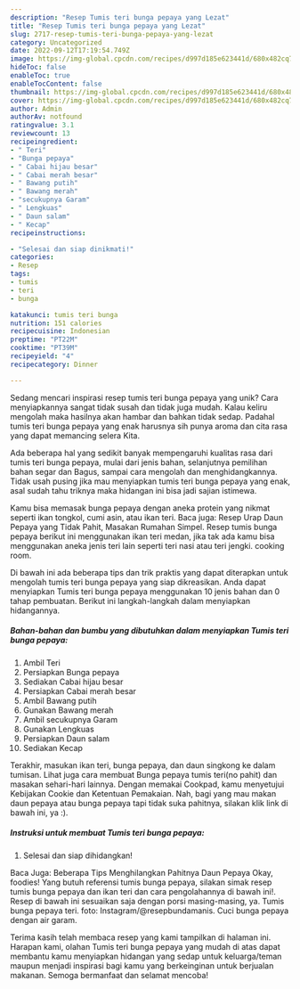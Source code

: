 ```yaml
---
description: "Resep Tumis teri bunga pepaya yang Lezat"
title: "Resep Tumis teri bunga pepaya yang Lezat"
slug: 2717-resep-tumis-teri-bunga-pepaya-yang-lezat
category: Uncategorized
date: 2022-09-12T17:19:54.749Z
image: https://img-global.cpcdn.com/recipes/d997d185e623441d/680x482cq70/tumis-teri-bunga-pepaya-foto-resep-utama.jpg
hideToc: false
enableToc: true
enableTocContent: false
thumbnail: https://img-global.cpcdn.com/recipes/d997d185e623441d/680x482cq70/tumis-teri-bunga-pepaya-foto-resep-utama.jpg
cover: https://img-global.cpcdn.com/recipes/d997d185e623441d/680x482cq70/tumis-teri-bunga-pepaya-foto-resep-utama.jpg
author: Admin
authorAv: notfound
ratingvalue: 3.1
reviewcount: 13
recipeingredient:
- " Teri"
- "Bunga pepaya"
- " Cabai hijau besar"
- " Cabai merah besar"
- " Bawang putih"
- " Bawang merah"
- "secukupnya Garam"
- " Lengkuas"
- " Daun salam"
- " Kecap"
recipeinstructions:

- "Selesai dan siap dinikmati!"
categories:
- Resep
tags:
- tumis
- teri
- bunga

katakunci: tumis teri bunga 
nutrition: 151 calories
recipecuisine: Indonesian
preptime: "PT22M"
cooktime: "PT39M"
recipeyield: "4"
recipecategory: Dinner

---
```





Sedang mencari inspirasi resep tumis teri bunga pepaya yang unik? Cara menyiapkannya sangat tidak susah dan tidak juga mudah. Kalau keliru mengolah maka hasilnya akan hambar dan bahkan tidak sedap. Padahal tumis teri bunga pepaya yang enak harusnya sih punya aroma dan cita rasa yang dapat memancing selera Kita.





Ada beberapa hal yang sedikit banyak mempengaruhi kualitas rasa dari tumis teri bunga pepaya, mulai dari jenis bahan, selanjutnya pemilihan bahan segar dan Bagus, sampai cara mengolah dan menghidangkannya. Tidak usah pusing jika mau menyiapkan tumis teri bunga pepaya yang enak,      asal sudah tahu triknya maka hidangan ini bisa jadi sajian istimewa.














Kamu bisa memasak bunga pepaya dengan aneka protein yang nikmat seperti ikan tongkol, cumi asin, atau ikan teri. Baca juga: Resep Urap Daun Pepaya yang Tidak Pahit, Masakan Rumahan Simpel. Resep tumis bunga pepaya berikut ini menggunakan ikan teri medan, jika tak ada kamu bisa menggunakan aneka jenis teri lain seperti teri nasi atau teri jengki. cooking room.






Di bawah ini ada beberapa tips dan trik praktis yang dapat diterapkan untuk mengolah tumis teri bunga pepaya yang siap dikreasikan. Anda dapat menyiapkan Tumis teri bunga pepaya menggunakan 10 jenis bahan dan 0 tahap pembuatan. Berikut ini langkah-langkah dalam menyiapkan hidangannya.

<!--inarticleads1-->

##### Bahan-bahan dan bumbu yang dibutuhkan dalam menyiapkan Tumis teri bunga pepaya:

1. Ambil  Teri
1. Persiapkan Bunga pepaya
1. Sediakan  Cabai hijau besar
1. Persiapkan  Cabai merah besar
1. Ambil  Bawang putih
1. Gunakan  Bawang merah
1. Ambil secukupnya Garam
1. Gunakan  Lengkuas
1. Persiapkan  Daun salam
1. Sediakan  Kecap


Terakhir, masukan ikan teri, bunga pepaya, dan daun singkong ke dalam tumisan. Lihat juga cara membuat Bunga pepaya tumis teri(no pahit) dan masakan sehari-hari lainnya. Dengan memakai Cookpad, kamu menyetujui Kebijakan Cookie dan Ketentuan Pemakaian. Nah, bagi yang mau makan daun pepaya atau bunga pepaya tapi tidak suka pahitnya, silakan klik link di bawah ini, ya :). 

<!--inarticleads2-->

##### Instruksi untuk membuat Tumis teri bunga pepaya:


1. Selesai dan siap dihidangkan!

Baca Juga: Beberapa Tips Menghilangkan Pahitnya Daun Pepaya Okay, foodies! Yang butuh referensi tumis bunga pepaya, silakan simak resep tumis bunga pepaya dan ikan teri dan cara pengolahannya di bawah ini!. Resep di bawah ini sesuaikan saja dengan porsi masing-masing, ya. Tumis bunga pepaya teri. foto: Instagram/@resepbundamanis. Cuci bunga pepaya dengan air garam. 

Terima kasih telah membaca resep yang kami tampilkan di halaman ini. Harapan kami, olahan Tumis teri bunga pepaya yang mudah di atas dapat membantu kamu menyiapkan hidangan yang sedap untuk keluarga/teman maupun menjadi inspirasi bagi kamu yang berkeinginan untuk berjualan makanan. Semoga bermanfaat dan selamat mencoba!
